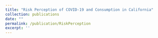 ```yaml
---
title: "Risk Perception of COVID-19 and Consumption in California"
collection: publications
date: ""
permalink: /publication/RiskPerception
excerpt: ''
---
```


